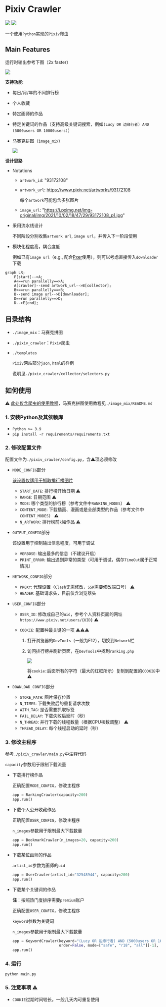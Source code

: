 # Pixiv Crawler

![](https://img.shields.io/badge/python-3.9.6-green) ![](https://img.shields.io/badge/latest%20update-2023%2F2%2F6-green)

一个使用`Python`实现的`Pixiv`爬虫

## Main Features

运行时输出参考下图（2x faster）

![](/assets/run.gif)

**支持功能**

- 每日/月/年的不同排行榜

- 个人收藏

- 特定画师的作品

- 特定关键词的作品（支持高级关键词搜索，例如`(Lucy OR 边缘行者) AND (5000users OR 10000users)`）

- 马赛克拼图（`image_mix`）

  ![](./assets/mixture.png)

**设计思路**

- Notations

  - `artwork_id`: "93172108"

  - `artwork_url`: https://www.pixiv.net/artworks/93172108

    每个`artwork`可能包含多张图片

  - `image_url`: "https://i.pximg.net/img-original/img/2021/10/02/18/47/29/93172108_p1.jpg"

- 采用流水线设计

  不同阶段分别收集`artwork url`, `image url`，并传入下一阶段使用

- 模块化程度高，耦合度低

  例如已有`image url`（e.g., 配合[Pxer](https://github.com/FoXZilla/Pxer)使用），则可以考虑直接传入`downloader`下载

```mermaid
graph LR;
	F[start]-->A;
	A<==run parallelly==>A;
	A[crawler]--send artwork_url-->B[collector];
	B<==run parallelly==>B;
	B--send image url-->D[downloader];
	D==run parallelly==>D;
	D-->E[end];
```



## 目录结构

- `./image_mix`：马赛克拼图

- `./pixiv_crawler`：`Pixiv`爬虫

- `./templates`

    `Pixiv`网站部分`json`, `html`的样例
    
    说明见`./pixiv_crawler/collector/selectors.py`
    
    


## 如何使用

:warning: <u>此处仅含爬虫的使用教程</u>，马赛克拼图使用教程见`./image_mix/README.md`

### 1. 安装Python及其依赖库

- `Python >= 3.9`
- `pip install -r requirements/requirements.txt`

### 2. 修改配置文件

配置文件为`./pixiv_crawler/config.py`，含:warning:项必须修改

- `MODE_CONFIG`部分

  <u>该设置仅适用于抓取排行榜图片</u>

  - `START_DATE`: 排行榜开始日期 :warning:
  - `RANGE`: 日期范围 :warning:
  - `MODE`: 哪个类型的排行榜（参考文件中`RANKING_MODES`） :warning:
  - `CONTENT_MODE`: 下载插画、漫画或是全部类型的作品（参考文件中`CONTENT_MODES`） :warning:
  - `N_ARTWORK`: 排行榜前`k`幅作品 :warning:

- `OUTPUT_CONFIG`部分

  该设置用于控制输出信息程度，可用于调试

  - `VERBOSE`: 输出最多的信息（不建议开启）
  - `PRINT_ERROR`: 输出遇到异常的类型（可用于调试，偶尔`TimeOut`属于正常情况）

- `NETWORK_CONFIG`部分

  - `PROXY`: 代理设置（`Clash`无需修改，`SSR`需要修改端口号） :warning:
  - `HEADER`: 基础请求头，目前仅含浏览器头

- `USER_CONFIG`部分

  - `USER_ID`: 修改成自己的`uid`，参考个人资料页面的网址`https://www.pixiv.net/users/{UID}` :warning:

  - `COOKIE`: 配置种最关键的一项 :warning::warning::warning:

    1. 打开浏览器的`DevTools`（一般为F12），切换到`Network`栏

    2. 访问排行榜并刷新页面，在`DevTools`中找到`ranking.php`

       ![](./assets/cookie.png)

       将`cookie:`后面所有的字符（最大的红框所示）复制到配置的`COOKIE`中 :warning:

- `DOWNLOAD_CONFIG`部分

  - `STORE_PATH`: 图片保存位置
  - `N_TIMES`: 下载失败后的重复请求次数
  - `WITH_TAG`: 是否需要抓取标签
  - `FAIL_DELAY`: 下载失败后延时（秒）
  - `N_THREAD`: 并行下载的线程数量（根据CPU核数调整） :warning:
  - `THREAD_DELAY`: 每个线程启动的延时（秒）

### 3. 修改主程序

参考`./pixiv_crawler/main.py`中注释代码

`capacity`参数用于限制下载流量

- 下载排行榜作品

  正确配置`MODE_CONFIG`，修改主程序

  ```python
  app = RankingCrawler(capacity=200)
  app.run()
  ```

- 下载个人公开收藏作品

  正确配置`USER_CONFIG`，修改主程序

  `n_images`参数用于限制最大下载数量

  ```python
  app = BookmarkCrawler(n_images=20, capacity=200)
  app.run()
  ```

- 下载某位画师的作品

  `artist_id`参数为画师的`uid`

  ```python
  app = UserCrawler(artist_id="32548944", capacity=200)
  app.run()
  ```

- 下载某个关键词的作品

  **注**：按照热门度排序需要`premium`账户

  正确配置`USER_CONFIG`，修改主程序

  `keyword`参数为关键词

  `n_images`参数用于限制最大下载数量

  ```python
  app = KeywordCrawler(keyword="(Lucy OR 边缘行者) AND (5000users OR 10000users)",
                       order=False, mode=["safe", "r18", "all"][-1], n_images=20, capacity=200)
  app.run()
  ```

### 4. 运行

`python main.py`

### 5. 注意事项 :warning:

- `COOKIE`过期时间较长，一般几天内可重复使用
